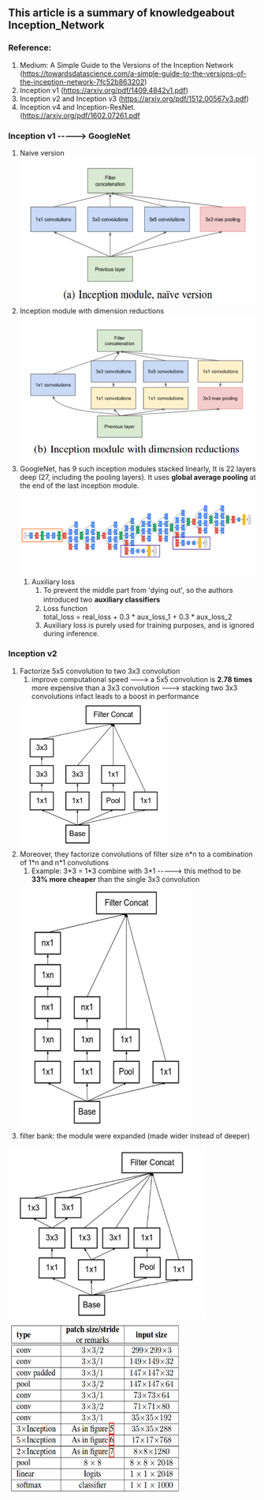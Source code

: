 ## This article is a summary of knowledgeabout Inception_Network
### Reference: 
   1. Medium: A Simple Guide to the Versions of the Inception Network (https://towardsdatascience.com/a-simple-guide-to-the-versions-of-the-inception-network-7fc52b863202)
   2. Inception v1 (https://arxiv.org/pdf/1409.4842v1.pdf)
   3. Inception v2 and Inception v3 (https://arxiv.org/pdf/1512.00567v3.pdf)
   4. Inception v4 and Inception-ResNet. (https://arxiv.org/pdf/1602.07261.pdf
   
   
### Inception v1 -----> GoogleNet
   1. Naive version  
      <img src="image/Inception_v1.png" height="300" width="480">  
   2. Inception module with dimension reductions   
      <img src="image/Inception_v1_1.png" height="300" width="480">  
   3. GoogleNet, has 9 such inception modules stacked linearly, It is 22 layers deep (27, including the pooling layers). It uses **global average pooling** at the end of the last inception module.
   ![](image/Inception_v1_2.png)
      1. Auxiliary loss 
         1. To prevent the middle part from 'dying out', so the authors introduced two __auxiliary classifiers__　
         2. Loss function  
            total_loss = real_loss + 0.3 * aux_loss_1 + 0.3 * aux_loss_2
         3. Auxiliary loss is purely used for training purposes, and is ignored during inference.
         
### Inception v2
   1. Factorize 5x5 convolution to two 3x3 convolution
      1. improve computational speed   --->   a 5x5 convolution is __2.78 times__ more expensive than a 3x3 convolution   --->  stacking two 3x3 convolutions infact leads to a boost in performance
      <img src="image/Inception_v1_3.png" height="300" width="300">
   2. Moreover, they factorize convolutions of filter size n\*n to a combination of 1\*n and n\*1 convolutions
      1. Example: 3\*3 = 1\*3 combine with 3\*1   ----->  this method to be __33% more cheaper__ than the single 3x3 convolution
      <img src="image/Inception_v1_4.png" height="500" width="350">
   3. filter bank: the module were expanded (made wider instead of deeper)
   <img src="image/Inception_v1_5.png" height="350" width="400">
   <img src="image/Inception_v1_6.png" height="350" width="350">
